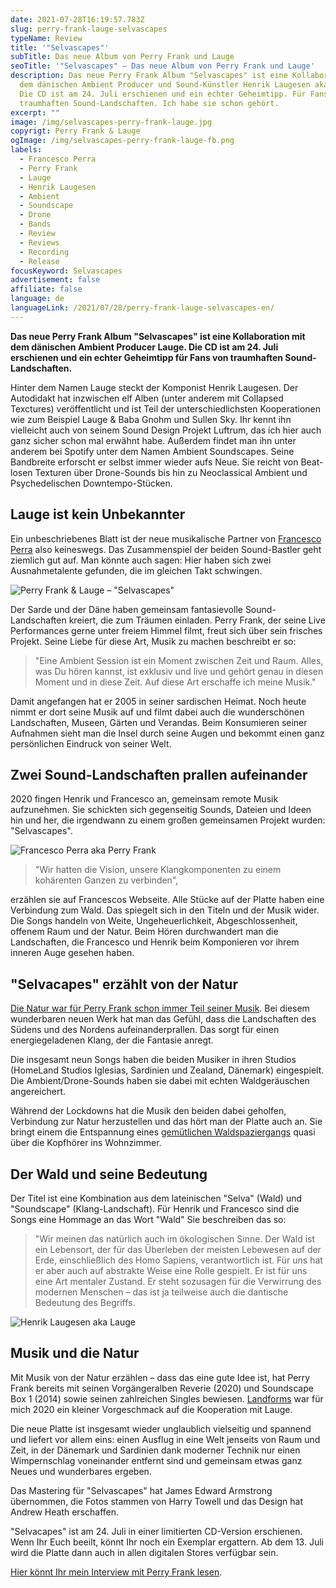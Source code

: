 ```yaml
---
date: 2021-07-28T16:19:57.783Z
slug: perry-frank-lauge-selvascapes
typeName: Review
title: '"Selvascapes"'
subTitle: Das neue Album von Perry Frank und Lauge
seoTitle: '"Selvascapes" – Das neue Album von Perry Frank und Lauge'
description: Das neue Perry Frank Album "Selvascapes" ist eine Kollaboration mit
  dem dänischen Ambient Producer und Sound-Künstler Henrik Laugesen aka Lauge.
  Die CD ist am 24. Juli erschienen und ein echter Geheimtipp. Für Fans von
  traumhaften Sound-Landschaften. Ich habe sie schon gehört.
excerpt: ""
image: /img/selvascapes-perry-frank-lauge.jpg
copyrigt: Perry Frank & Lauge
ogImage: /img/selvascapes-perry-frank-lauge-fb.png
labels:
  - Francesco Perra
  - Perry Frank
  - Lauge
  - Henrik Laugesen
  - Ambient
  - Soundscape
  - Drone
  - Bands
  - Review
  - Reviews
  - Recording
  - Release
focusKeyword: Selvascapes
advertisement: false
affiliate: false
language: de
languageLink: /2021/07/28/perry-frank-lauge-selvascapes-en/
---
```

**Das neue Perry Frank Album "Selvascapes" ist eine Kollaboration mit dem dänischen Ambient Producer Lauge. Die CD ist am 24. Juli erschienen und ein echter Geheimtipp für Fans von traumhaften Sound-Landschaften.**

Hinter dem Namen Lauge steckt der Komponist Henrik Laugesen. Der Autodidakt hat inzwischen elf Alben (unter anderem mit Collapsed Texctures) veröffentlicht und ist Teil der unterschiedlichsten Kooperationen wie zum Beispiel Lauge & Baba Gnohm und Sullen Sky. Ihr kennt ihn vielleicht auch von seinem Sound Design Projekt Luftrum, das ich hier auch ganz sicher schon mal erwähnt habe. Außerdem findet man ihn unter anderem bei Spotify unter dem Namen Ambient Soundscapes. Seine Bandbreite erforscht er selbst immer wieder aufs Neue. Sie reicht von Beat-losen Texturen über Drone-Sounds bis hin zu Neoclassical Ambient und Psychedelischen Downtempo-Stücken.

## Lauge ist kein Unbekannter

Ein unbeschriebenes Blatt ist der neue musikalische Partner von [Francesco Perra](/2020/11/perry-frank-interview/) also keineswegs. Das Zusammenspiel der beiden Sound-Bastler geht ziemlich gut auf. Man könnte auch sagen: Hier haben sich zwei Ausnahmetalente gefunden, die im gleichen Takt schwingen.

![Perry Frank & Lauge – "Selvascapes"](/img/selvascapes-artwork-stores.jpg "Perry Frank & Lauge – \"Selvascapes\"")

Der Sarde und der Däne haben gemeinsam fantasievolle Sound-Landschaften kreiert, die zum Träumen einladen. Perry Frank, der seine Live Performances gerne unter freiem Himmel filmt, freut sich über sein frisches Projekt. Seine Liebe für diese Art, Musik zu machen beschreibt er so:

> "Eine Ambient Session ist ein Moment zwischen Zeit und Raum. Alles, was Du hören kannst, ist exklusiv und live und gehört genau in diesen Moment und in diese Zeit. Auf diese Art erschaffe ich meine Musik."

Damit angefangen hat er 2005 in seiner sardischen Heimat. Noch heute nimmt er dort seine Musik auf und filmt dabei auch die wunderschönen Landschaften, Museen, Gärten und Verandas. Beim Konsumieren seiner Aufnahmen sieht man die Insel durch seine Augen und bekommt einen ganz persönlichen Eindruck von seiner Welt.

## Zwei Sound-Landschaften prallen aufeinander

2020 fingen Henrik und Francesco an, gemeinsam remote Musik aufzunehmen. Sie schickten sich gegenseitig Sounds, Dateien und Ideen hin und her, die irgendwann zu einem großen gemeinsamen Projekt wurden: "Selvascapes".

![Francesco Perra aka Perry Frank](/img/perry-frank.jpg "Francesco Perra aka Perry Frank")

> "Wir hatten die Vision, unsere Klangkomponenten zu einem kohärenten Ganzen zu verbinden", 

erzählen sie auf Francescos Webseite. Alle Stücke auf der Platte haben eine Verbindung zum Wald. Das spiegelt sich in den Titeln und der Musik wider. Die Songs handeln von Weite, Ungeheuerlichkeit, Abgeschlossenheit, offenem Raum und der Natur. Beim Hören durchwandert man die Landschaften, die Francesco und Henrik beim Komponieren vor ihrem inneren Auge gesehen haben.

## "Selvacapes" erzählt von der Natur

[Die Natur war für Perry Frank schon immer Teil seiner Musik](/2020/11/perry-frank-interview/). Bei diesem wunderbaren neuen Werk hat man das Gefühl, dass die Landschaften des Südens und des Nordens aufeinanderprallen. Das sorgt für einen energiegeladenen Klang, der die Fantasie anregt.

Die insgesamt neun Songs haben die beiden Musiker in ihren Studios (HomeLand Studios Iglesias, Sardinien und Zealand, Dänemark) eingespielt. Die Ambient/Drone-Sounds haben sie dabei mit echten Waldgeräuschen angereichert.

Während der Lockdowns hat die Musik den beiden dabei geholfen, Verbindung zur Natur herzustellen und das hört man der Platte auch an. Sie bringt einem die Entspannung eines [gemütlichen Waldspaziergangs](/2021/05/den-wald-erleben/) quasi über die Kopfhörer ins Wohnzimmer.

## Der Wald und seine Bedeutung

Der Titel ist eine Kombination aus dem lateinischen "Selva" (Wald) und "Soundscape" (Klang-Landschaft). Für Henrik und Francesco sind die Songs eine Hommage an das Wort "Wald" Sie beschreiben das so:

> "Wir meinen das natürlich auch im ökologischen Sinne. Der Wald ist ein Lebensort, der für das Überleben der meisten Lebewesen auf der Erde, einschließlich des Homo Sapiens, verantwortlich ist. Für uns hat er aber auch auf abstrakte Weise eine Rolle gespielt. Er ist für uns eine Art mentaler Zustand. Er steht sozusagen für die Verwirrung des modernen Menschen – das ist ja teilweise auch die dantische Bedeutung des Begriffs.

![Henrik Laugesen aka Lauge](/img/lauge.jpg "Henrik Laugesen aka Lauge")

## Musik und die Natur

Mit Musik von der Natur erzählen – dass das eine gute Idee ist, hat Perry Frank bereits mit seinen Vorgängeralben Reverie (2020) und Soundscape Box 1 (2014) sowie seinen zahlreichen Singles bewiesen. [Landforms](/2021/01/perry-frank-landforms/) war für mich 2020 ein kleiner Vorgeschmack auf die Kooperation mit Lauge.

Die neue Platte ist insgesamt wieder unglaublich vielseitig und spannend und liefert vor allem eins: einen Ausflug in eine Welt jenseits von Raum und Zeit, in der Dänemark und Sardinien dank moderner Technik nur einen Wimpernschlag voneinander entfernt sind und gemeinsam etwas ganz Neues und wunderbares ergeben.

Das Mastering für "Selvascapes" hat James Edward Armstrong übernommen, die Fotos stammen von Harry Towell und das Design hat Andrew Heath erschaffen.

"Selvacapes" ist am 24. Juli in einer limitierten CD-Version erschienen. Wenn Ihr Euch beeilt, könnt Ihr noch ein Exemplar ergattern. Ab dem 13. Juli wird die Platte dann auch in allen digitalen Stores verfügbar sein.

[Hier könnt Ihr mein Interview mit Perry Frank lesen](/2020/11/perry-frank-interview/).